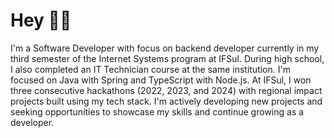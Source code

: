 # Hey 👋🏻

I'm a Software Developer with focus on backend developer currently in my third semester of the Internet Systems program at IFSul. During high school, I also completed an IT Technician course at the same institution. I'm focused on Java with Spring and TypeScript with Node.js.
At IFSul, I won three consecutive hackathons (2022, 2023, and 2024) with regional impact projects built using my tech stack. I'm actively developing new projects and seeking opportunities to showcase my skills and continue growing as a developer.
